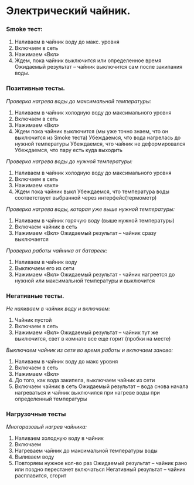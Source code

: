 # Электрический чайник.
### Smoke тест:
1. Наливаем в чайник воду до макс. уровня
2. Включаем в сеть 
3. Нажимаем «Вкл»
4. Ждем, пока чайник выключится или определенное время 
Ожидаемый результат – чайник выключится сам после закипания воды.

### Позитивные тесты.
*Проверка нагрева воды до максимальной температуры:*
1. Наливаем в чайник холодную воду до максимального уровня
2. Включаем в сеть
3. Нажимаем «Вкл»
4. Ждем пока чайник выключится (мы уже точно знаем, что он выключится из Smoke теста) 
Убеждаемся, что вода нагрелась до нужной температуры
Убеждаемся, что чайник не деформировался
Убеждаемся, что пару есть куда выходить

*Проверка нагрева воды до нужной температуры:*
1. Наливаем в чайник холодную воду до максимального уровня
2. Включаем в сеть
3. Нажимаем «вкл»
4. Ждем пока чайник выкл
Убеждаемся, что температура воды соответствует выбранной через интерфейс(термометр) 

*Проверка нагрева воды, которая уже выше нужной температуры:*
1. Наливаем в чайник горячую воду (выше нужной температуры)
2. Включаем чайник в сеть
3. Нажимаем «Вкл»
Ожидаемый результат – чайник сразу выключается

*Проверка работы чайника от батареек:*
1. Наливаем в чайник воду
2. Выключаем его из сети
3. Нажимаем «Вкл»
Ожидаемый результат - чайник нагреется до нужной или максимальной температуры и выключится

### Негативные тесты. 
*Не наливаем в чайник воду и включаем:*
1. Чайник пустой
2. Включаем в сеть
3. Нажимаем «Вкл»
Ожидаемый результат – чайник тут же выключится, свет в комнате все еще горит (пробки на месте) 

*Выключаем чайник из сети во время работы и включаем заново:*
1. Наливаем в чайник воду до макс уровня
2. Включаем в сеть
3. Нажимаем «Вкл»
4. До того, как вода закипела, выключаем чайник из сети
5. Включаем чайник в сеть
Ожидаемый результат – вода снова начала нагреваться и чайник выключился при нагреве воды при определенный температуры

### Нагрузочные тесты
*Многоразовый нагрев чайника:*
1. Наливаем холодную воду в чайник 
2. Включаем 
3. Нагреваем чайник до максимальной температуры воды
4. Выливаем воду
5. Повторяем нужное кол-во раз
Ожидаемый результат – чайник рано или поздно перестанет включаться 
Негативный результат – чайник расплавится, сгорит

